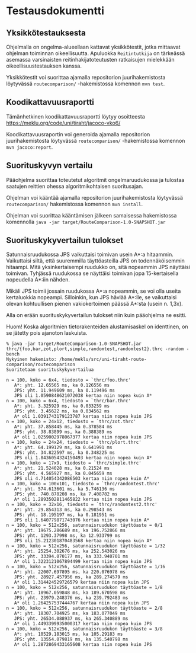 # Testausdokumentti

## Yksikkötestauksesta

Ohjelmalla on ongelma-alueellaan kattavat yksikkötestit, jotka mittaavat
ohjelman toiminnan oikeellisuutta. Apuluokka `Reitintutkija` on tärkeässä
asemassa varsinaisten reitinhakijatoteutusten ratkaisujen mielekkään
oikeellisuustestauksen kanssa.

Yksikkötestit voi suorittaa ajamalla repositorion juurihakemistosta löytyvässä
`routecomparison/` -hakemistossa komennon `mvn test`.

## Koodikattavuusraportti

Tämänhetkinen koodikattavuusraportti löytyy osoitteesta
  https://meklu.org/code/uni/tiraht/jacoco-vko6/

Koodikattavuusraportin voi generoida ajamalla repositorion juurihakemistosta
löytyvässä `routecomparison/` -hakemistossa komennon `mvn jacoco:report`.

## Suorituskyvyn vertailu

Pääohjelma suorittaa toteutetut algoritmit ongelmaruudukossa ja tulostaa
saatujen reittien ohessa algoritmikohtaisen suoritusajan.

Ohjelman voi kääntää ajamalla repositorion juurihakemistosta löytyvässä
`routecomparison/` hakemistossa komennon `mvn install`.

Ohjelman voi suorittaa kääntämisen jälkeen samaisessa hakemistossa komennolla
`java -jar target/RouteComparison-1.0-SNAPSHOT.jar`

## Suorituskykyvertailun tulokset

Satunnaisruudukossa JPS vaikuttaisi toimivan usein A\*:a hitaammin. Vaikuttaisi
siltä, että suuremmilla täyttöasteilla JPS on todennäköisemmin hitaampi. Mitä
yksinkertaisempi ruudukko on, sitä nopeammin JPS näyttäisi toimivan. Tyhjässä
ruudukossa se näyttäisi toimivan jopa 15-kertaisella nopeudella A\*:iin nähden.

Mikäli JPS toimii jossain ruudukossa A\*:a nopeammin, se voi olla useita
kertaluokkia nopeampi. Silloinkin, kun JPS häviää A\*:lle, se vaikuttaisi
olevan kohtuullisen pienen vakiokertoimen päässä A\*:sta (usein n. 1,3x).

Alla on erään suorituskykyvertailun tulokset niin kuin pääohjelma ne esitti.

Huom! Koska algoritmien tietorakenteiden alustamisaskel on identtinen, on se
jätetty pois ajanoton laskuista.

```
% java -jar target/RouteComparison-1.0-SNAPSHOT.jar thrc/{foo,bar,zot,plort,simple,randomtest,randomtest2}.thrc -random -bench
Nykyinen hakemisto: /home/meklu/src/uni-tiraht-route-comparison/routecomparison
Suoritetaan suorituskykyvertailua

n = 100, koko = 6x4, tiedosto = `thrc/foo.thrc'
   A*: yht. 12.65565 ms, ka 0.126556 ms
   JPS: yht. 11.949609 ms, ka 0.119496 ms
   JPS oli 1.0590848621072038 kertaa niin nopea kuin A*
n = 100, koko = 6x4, tiedosto = `thrc/bar.thrc'
   A*: yht. 3.325929 ms, ka 0.033259 ms
   JPS: yht. 3.45622 ms, ka 0.034562 ms
   A* oli 1.0391743179123787 kertaa niin nopea kuin JPS
n = 100, koko = 24x12, tiedosto = `thrc/zot.thrc'
   A*: yht. 37.858445 ms, ka 0.378584 ms
   JPS: yht. 38.83899 ms, ka 0.388389 ms
   A* oli 1.0259002978067377 kertaa niin nopea kuin JPS
n = 100, koko = 24x24, tiedosto = `thrc/plort.thrc'
   A*: yht. 64.199129 ms, ka 0.641991 ms
   JPS: yht. 34.822597 ms, ka 0.348225 ms
   JPS oli 1.8436054324150493 kertaa niin nopea kuin A*
n = 100, koko = 17x9, tiedosto = `thrc/simple.thrc'
   A*: yht. 21.524028 ms, ka 0.21524 ms
   JPS: yht. 4.565927 ms, ka 0.045659 ms
   JPS oli 4.714054342086503 kertaa niin nopea kuin A*
n = 100, koko = 100x101, tiedosto = `thrc/randomtest.thrc'
   A*: yht. 574.613601 ms, ka 5.746136 ms
   JPS: yht. 740.878208 ms, ka 7.408782 ms
   A* oli 1.2893502811465822 kertaa niin nopea kuin JPS
n = 100, koko = 32x16, tiedosto = `thrc/randomtest2.thrc'
   A*: yht. 29.854313 ms, ka 0.298543 ms
   JPS: yht. 18.195197 ms, ka 0.181951 ms
   JPS oli 1.640779871743076 kertaa niin nopea kuin A*
n = 100, koko = 512x256, satunnaisruudukon täyttöaste = 0/1
   A*: yht. 19675.286689 ms, ka 196.752866 ms
   JPS: yht. 1293.37998 ms, ka 12.933799 ms
   JPS oli 15.212301870483568 kertaa niin nopea kuin A*
n = 100, koko = 512x256, satunnaisruudukon täyttöaste = 1/32
   A*: yht. 25254.302676 ms, ka 252.543026 ms
   JPS: yht. 33394.070177 ms, ka 333.940701 ms
   A* oli 1.3223121067894499 kertaa niin nopea kuin JPS
n = 100, koko = 512x256, satunnaisruudukon täyttöaste = 1/16
   A*: yht. 22007.697895 ms, ka 220.076978 ms
   JPS: yht. 28927.457956 ms, ka 289.274579 ms
   A* oli 1.314424529726579 kertaa niin nopea kuin JPS
n = 100, koko = 512x256, satunnaisruudukon täyttöaste = 1/8
   A*: yht. 18967.059848 ms, ka 189.670598 ms
   JPS: yht. 23979.248376 ms, ka 239.792483 ms
   A* oli 1.264257537444767 kertaa niin nopea kuin JPS
n = 100, koko = 512x256, satunnaisruudukon täyttöaste = 2/8
   A*: yht. 18307.704925 ms, ka 183.077049 ms
   JPS: yht. 26534.088937 ms, ka 265.340889 ms
   A* oli 1.4493399935000317 kertaa niin nopea kuin JPS
n = 100, koko = 512x256, satunnaisruudukon täyttöaste = 3/8
   A*: yht. 10529.183015 ms, ka 105.29183 ms
   JPS: yht. 13554.079819 ms, ka 135.540798 ms
   A* oli 1.2872869433165608 kertaa niin nopea kuin JPS
```
